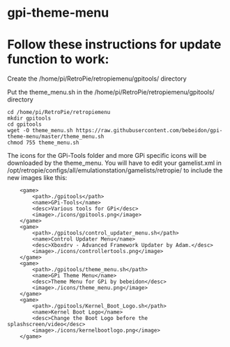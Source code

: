 # gpi-theme-menu

# Follow these instructions for update function to work:

Create the /home/pi/RetroPie/retropiemenu/gpitools/ directory

Put the theme_menu.sh in the /home/pi/RetroPie/retropiemenu/gpitools/ directory
```
cd /home/pi/RetroPie/retropiemenu
mkdir gpitools
cd gpitools
wget -O theme_menu.sh https://raw.githubusercontent.com/bebeidon/gpi-theme-menu/master/theme_menu.sh
chmod 755 theme_menu.sh
```
The icons for the GPi-Tools folder and more GPi specific icons will be downloaded by the theme_menu.
You will have to edit your gamelist.xml in /opt/retropie/configs/all/emulationstation/gamelists/retropie/ to include the new images like this:
```
    <game>
        <path>./gpitools</path>
        <name>GPi-Tools</name>
        <desc>Various tools for GPi</desc>
        <image>./icons/gpitools.png</image>
    </game>
    <game>
        <path>./gpitools/control_updater_menu.sh</path>
        <name>Control Updater Menu</name>
        <desc>Xboxdrv - Advanced Framework Updater by Adam.</desc>
        <image>./icons/controllertools.png</image>
    </game>
    <game>
        <path>./gpitools/theme_menu.sh</path>
        <name>GPi Theme Menu</name>
        <desc>Theme Menu for GPi by bebeidon</desc>
        <image>./icons/theme_menu.png</image>
    </game>
    <game>
        <path>./gpitools/Kernel_Boot_Logo.sh</path>
        <name>Kernel Boot Logo</name>
        <desc>Change the Boot Logo before the splashscreen/video</desc>
        <image>./icons/kernelbootlogo.png</image>
    </game>
```
